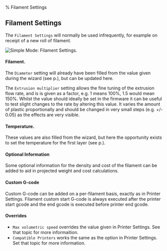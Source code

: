 % Filament Settings

Filament Settings
-----------------

The `Filament Settings` will normally be used infrequently, for example
on receipt of a new roll of filament.

 ![Simple Mode: Filament
Settings.](images/filament_settings_1.png "fig:")


#### Filament.

 The `Diameter` setting will already have been filled from
the value given during the wizard (see p.), but can be updated here.

The `Extrusion multiplier` setting allows the fine tuning of the
extrusion flow rate, and is is given as a factor, e.g. 1 means 100%, 1.5
would mean 150%. Whilst the value should ideally be set in the firmware
it can be useful to test slight changes to the rate by altering this
value. It varies the amount of plastic proportionally and should be
changed in very small steps (e.g. +/- 0.05) as the effects are very
visible.

#### Temperature.

 These values are also filled from the wizard, but here
the opportunity exists to set the temperature for the first layer (see
p.).

#### Optional Information

Some optional information for the density and cost of the filament can be added
to aid in projected weight and cost calculations.


#### Custom G-code

Custom G-code can be added on a per-filament basis, exactly as in Printer
Settings.  Filament custom start G-code is always executed after the printer
start gcode and the end gcode is executed before printer end gcode.

#### Overrides

- `Max volumetric speed` overrides the value given in Printer Settings. See that topic for more informaition.
- `Compatible Printers` works the same as the option in Printer Settings. Set that topic for more information.
